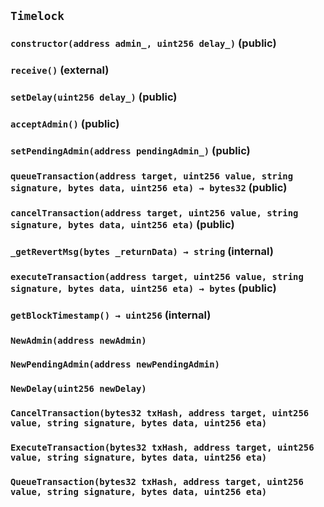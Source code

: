 ## `Timelock`






### `constructor(address admin_, uint256 delay_)` (public)





### `receive()` (external)





### `setDelay(uint256 delay_)` (public)





### `acceptAdmin()` (public)





### `setPendingAdmin(address pendingAdmin_)` (public)





### `queueTransaction(address target, uint256 value, string signature, bytes data, uint256 eta) → bytes32` (public)





### `cancelTransaction(address target, uint256 value, string signature, bytes data, uint256 eta)` (public)





### `_getRevertMsg(bytes _returnData) → string` (internal)





### `executeTransaction(address target, uint256 value, string signature, bytes data, uint256 eta) → bytes` (public)





### `getBlockTimestamp() → uint256` (internal)






### `NewAdmin(address newAdmin)`





### `NewPendingAdmin(address newPendingAdmin)`





### `NewDelay(uint256 newDelay)`





### `CancelTransaction(bytes32 txHash, address target, uint256 value, string signature, bytes data, uint256 eta)`





### `ExecuteTransaction(bytes32 txHash, address target, uint256 value, string signature, bytes data, uint256 eta)`





### `QueueTransaction(bytes32 txHash, address target, uint256 value, string signature, bytes data, uint256 eta)`






